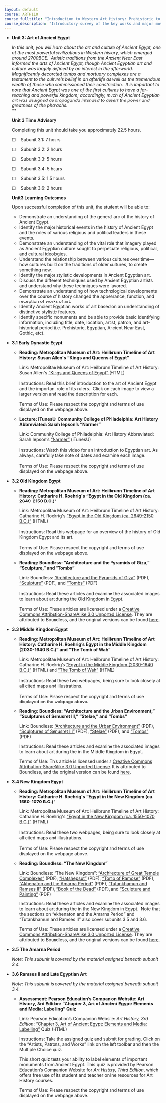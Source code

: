 ```yaml
---
layout: default
course: ARTH110
course_fulltitle: "Introduction to Western Art History: Prehistoric to High Gothic"
course_description: "Introductory survey of the key works and major movements in Western art and architecture from prehistory to the end of the Medieval period."
---
```

-   **Unit 3: Art of Ancient Egypt**  

    *In this unit, you will learn about the art and culture of Ancient
    Egypt, one of the most powerful civilizations in Western history,
    which emerged around 2700BCE.  Artistic traditions from the Ancient
    Near East informed the arts of Ancient Egypt, though Ancient
    Egyptian art and culture was largely defined by an interest in the
    afterworld.  Magnificently decorated tombs and mortuary complexes
    are a testament to the culture’s belief in an afterlife as well as
    the tremendous wealth of those who commissioned their construction. 
    It is important to note that Ancient Egypt was one of the first
    cultures to have a far-reaching and powerful kingdom; accordingly,
    much of Ancient Egyptian art was designed as propaganda intended to
    assert the power and greatness of the pharaohs.*  
     **

    **Unit 3 Time Advisory**  

    Completing this unit should take you approximately 22.5 hours.

    ☐    Subunit 3.1: 7 hours

    ☐    Subunit 3.2: 2 hours

    ☐    Subunit 3.3: 5 hours

    ☐    Subunit 3.4: 5 hours

    ☐    Subunit 3.5: 1.5 hours

    ☐    Subunit 3.6: 2 hours

    **Unit3 Learning Outcomes**  

    Upon successful completion of this unit, the student will be able
    to:

    -   Demonstrate an understanding of the general arc of the history
        of Ancient Egypt.
    -   Identify the major historical events in the history of Ancient
        Egypt and the roles of various religious and political leaders
        in these events.
    -   Demonstrate an understanding of the vital role that imagery
        played as Ancient Egyptian culture sought to perpetuate
        religious, political, and cultural ideologies.
    -   Understand the relationship between various cultures over
        time—how cultures build on the traditions of older cultures, to
        create something new.
    -   Identify the major stylistic developments in Ancient Egyptian
        art.
    -   Discuss the different techniques used by Ancient Egyptian
        artists and understand why these techniques were favored.
    -   Demonstrate an understanding of how technological developments
        over the course of history changed the appearance, function, and
        reception of works of art.
    -   Identify Ancient Egyptian works of art based on an understanding
        of distinctive stylistic features.
    -   Identify specific monuments and be able to provide basic
        identifying information, including title, date, location,
        artist, patron, and art-historical period (i.e. Prehistoric,
        Egyptian, Ancient Near East, Gothic, etc).
-   **3.1 Early Dynastic Egypt**  
    -   **Reading: Metropolitan Museum of Art: Heilbrunn Timeline of Art
        History: Susan Allen's “Kings and Queens of Egypt”**

        Link: Metropolitan Museum of Art: Heilbrunn Timeline of Art
        History: Susan Allen's [“Kings and Queens of
        Egypt” ](http://www.metmuseum.org/toah/hd/kqae/hd_kqae.htm)(HTML)  
            
         Instructions: Read this brief introduction to the art of
        Ancient Egypt and the important role of its rulers.  Click on
        each image to view a larger version and read the description for
        each.  
            
         Terms of Use: Please respect the copyright and terms of use
        displayed on the webpage above.

    -   **Lecture: iTunesU: Community College of Philadelphia: Art
        History Abbreviated: Sarah Iepson’s “Narmer”**

        Link: Community College of Philadelphia: Art History
        Abbreviated: Sarah Iepson’s
        [“Narmer”](https://itunes.apple.com/us/itunes-u/art-history-abbreviated/id525764486)
        (iTunesU)  
            
         Instructions: Watch this video for an introduction to Egyptian
        art. As always, carefully take note of dates and examine each
        image.  
            
         Terms of Use: Please respect the copyright and terms of use
        displayed on the webpage above.

-   **3.2 Old Kingdom Egypt**  
    -   **Reading: Metropolitan Museum of Art: Heilbrunn Timeline of Art
        History: Catharine H. Roehrig's “Egypt in the Old Kingdom (ca.
        2649-2150 B.C.)”**

        Link: Metropolitan Museum of Art: Heilbrunn Timeline of Art
        History: Catharine H. Roehrig's [“Egypt in the Old Kingdom (ca.
        2649-2150
        B.C.)”](http://www.metmuseum.org/toah/hd/oking/hd_oking.htm)
        (HTML)  
            
         Instructions: Read this webpage for an overview of the history
        of Old Kingdom Egypt and its art.  
            
         Terms of Use: Please respect the copyright and terms of use
        displayed on the webpage above.

    -   **Reading: Boundless: “Architecture and the Pyramids of Giza,”
        “Sculpture,” and “Tombs”**

        Link: Boundless: [“Architecture and the Pyramids of
        Giza”](http://www.saylor.org/site/wp-content/uploads/2013/03/ARTH110-3.2-ArchitectureandthePyramidsofGiza.pdf) (PDF),
        [“Sculpture”](http://www.saylor.org/site/wp-content/uploads/2013/03/ARTH110-3.2-Sculpture.pdf)
        (PDF), and
        [“Tombs”](http://www.saylor.org/site/wp-content/uploads/2013/03/ARTH110-3.2-Tombs.pdf)
        (PDF)  
            
         Instructions: Read these articles and examine the associated
        images to learn about art during the Old Kingdom in Egypt.  
            
         Terms of Use: These articles are licensed under a [Creative
        Commons Attribution-ShareAlike 3.0 Unported
        License](http://creativecommons.org/licenses/by-sa/3.0/). They
        are attributed to Boundless, and the original versions can be
        found
        [here](https://www.boundless.com/art-history/ancient-egyptian-art/old-kingdom/). 

-   **3.3 Middle Kingdom Egypt**  
    -   **Reading: Metropolitan Museum of Art: Heilbrunn Timeline of Art
        History: Catharine H. Roehrig’s Egypt in the Middle Kingdom
        (2030-1640 B.C.)” and “The Tomb of Wah”**

        Link: Metropolitan Museum of Art: Heilbrunn Timeline of Art
        History: Catharine H. Roehrig’s ["Egypt in the Middle Kingdom
        (2030-1640
        B.C.)”](http://www.metmuseum.org/toah/hd/mking/hd_mking.htm)
        (HTML) and [“The Tomb of
        Wah”](http://www.metmuseum.org/toah/hd/twah/hd_twah.htm)
        (HTML)  
            
         Instructions: Read these two webpages, being sure to look
        closely at all cited maps and illustrations.  
            
         Terms of Use: Please respect the copyright and terms of use
        displayed on the webpage above.

    -   **Reading: Boundless: “Architecture and the Urban Environment,”
        “Sculptures of Senusret III,” “Stelae,” and “Tombs”**

        Link: Boundless: [“Architecture and the Urban
        Environment”](http://www.saylor.org/site/wp-content/uploads/2013/03/ARTH110-3.3-ArchitectureandtheUrbanEnvironment1.pdf) (PDF),
        [“Sculptures of Senusret
        III”](http://www.saylor.org/site/wp-content/uploads/2013/03/ARTH110-3.3-SculpturesofSensuretIII.pdf)
        (PDF),
        [“Stelae”](http://www.saylor.org/site/wp-content/uploads/2013/03/ARTH110-3.3-Stelae.pdf)
        (PDF), and
        [“Tombs”](http://www.saylor.org/site/wp-content/uploads/2013/03/ARTH110-3.3-Tombs.pdf)
        (PDF)  
           
         Instructions: Read these articles and examine the associated
        images to learn about art during the in the Middle Kingdom in
        Egypt.  
           
         Terms of Use: This article is licensed under a [Creative
        Commons Attribution-ShareAlike 3.0 Unported
        License](http://creativecommons.org/licenses/by-sa/3.0/). It is
        attributed to Boundless, and the original version can be found
        [here](https://www.boundless.com/art-history/ancient-egyptian-art/middle-kingdom/).

-   **3.4 New Kingdom Egypt**  
    -   **Reading: Metropolitan Museum of Art: Heilbrunn Timeline of Art
        History: Catharine H. Roehrig's “Egypt in the New Kingdom (ca.
        1550-1070 B.C.)”**

        Link: Metropolitan Museum of Art: Heilbrunn Timeline of Art
        History: Catharine H. Roehrig's [“Egypt in the New Kingdom (ca.
        1550-1070
        B.C.)”](http://www.metmuseum.org/toah/hd/nking/hd_nking.htm)
        (HTML)  
            
         Instructions: Read these two webpages, being sure to look
        closely at all cited maps and illustrations.  
            
         Terms of Use: Please respect the copyright and terms of use
        displayed on the webpage above.

    -   **Reading: Boundless: “The New Kingdom”**

        Link: Boundless: “The New Kingdom”: [“Architecture of Great
        Temple
        Complexes”](http://www.saylor.org/site/wp-content/uploads/2013/03/ARTH110-3.4-ArchitectureofGreatTempleComplexes.pdf)
        (PDF),
        [“Hatshepsut”](http://www.saylor.org/site/wp-content/uploads/2013/03/ARTH110-3.4-Hatshepsut.pdf)
        (PDF), [“Tomb of
        Ramose”](http://www.saylor.org/site/wp-content/uploads/2013/03/ARTH110-3.4-TombofRamose.pdf)
        (PDF), [“Akhenaton and the Amarna
        Period”](http://www.saylor.org/site/wp-content/uploads/2013/03/ARTH110-3.4-AkhenatonandtheAmarnaPeriod.pdf)
        (PDF), [“Tutankhamun and Ramses
        II”](http://www.saylor.org/site/wp-content/uploads/2013/03/ARTH110-3.4-TutankhamunandRamsesII.pdf)
        (PDF), [“Book of the
        Dead”](http://www.saylor.org/site/wp-content/uploads/2013/03/ARTH110-3.4-BookoftheDead.pdf)
        (PDF), and [“Sculpture and
        Painting”](http://www.saylor.org/site/wp-content/uploads/2013/03/ARTH110-3.4-SculptureandPainting.pdf)
        (PDF)  
           
         Instructions: Read these articles and examine the associated
        images to learn about art during the in the New Kingdom in
        Egypt.  Note that the sections on “Akhenaton and the Amarna
        Period” and “Tutankhamun and Ramses II” also cover subunits 3.5
        and 3.6.  
           
         Terms of Use: These articles are licensed under a [Creative
        Commons Attribution-ShareAlike 3.0 Unported
        License](http://creativecommons.org/licenses/by-sa/3.0/). They
        are attributed to Boundless, and the original versions can be
        found
        [here](https://www.boundless.com/art-history/ancient-egyptian-art/new-kingdom/). 

-   **3.5 The Amarna Period**  

    *Note: This subunit is covered by the material assigned beneath
    subunit 3.4.*

-   **3.6 Ramses II and Late Egyptian Art**  

    *Note: This subunit is covered by the material assigned beneath
    subunit 3.4.*

    -   **Assessment: Pearson Education’s Companion Website: Art
        History, 3rd Edition: “Chapter 3, Art of Ancient Egypt: Elements
        and Media: Labelling” Quiz**

        Link: Pearson Education’s Companion Website: *Art History, 3rd
        Edition*: [“Chapter 3, Art of Ancient Egypt: Elements and Media:
        Labelling”](http://wps.prenhall.com/hss_stokstad_arthist_3/63/16228/4154504.cw/content/index.html)
        Quiz (HTML)  
           
         Instructions: Take the assigned quiz and submit for grading.
        Click on the “Artists, Patrons, and Works” link on the left
        toolbar and then the Multiple Choice quiz.  
           
         This short quiz tests your ability to label elements of
        important monuments from Ancient Egypt. This quiz is provided by
        Pearson Education’s Companion Website for *Art History,* *Third
        Edition*, which offers free use of its student and teacher
        online resources for Art History courses.  
           
         Terms of Use: Please respect the copyright and terms of use
        displayed on the webpage above.
